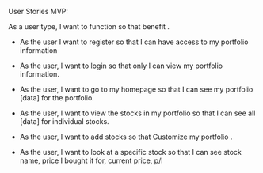 User Stories MVP:

As a user type, I want to function so that benefit .

- As the user I want to register so that I can have access to my portfolio information

- As the user, I want to login so that only I can view my portfolio information.

- As the user, I want to go to my homepage so that I can see my portfolio [data] for the portfolio.

- As the user, I want to view the stocks in my portfolio so that I can see all [data] for individual stocks.

- As the user, I want to add stocks so that Customize my portfolio .

- As the user, I want to look at a specific stock so that I can see stock name, price I bought it for, current price, p/l
